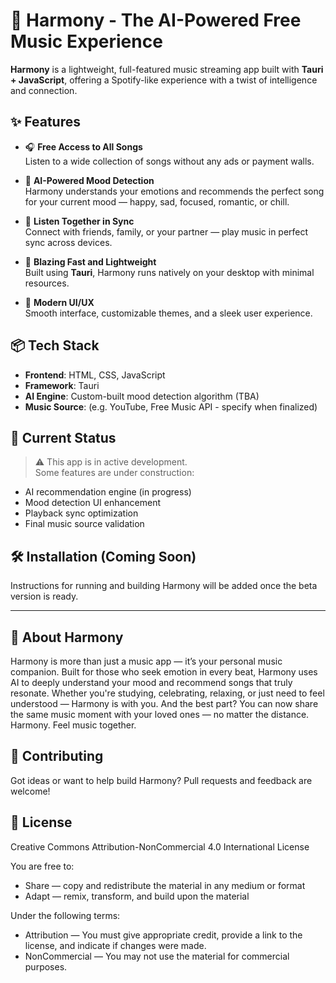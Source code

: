 # 🎵 Harmony - The AI-Powered Free Music Experience

**Harmony** is a lightweight, full-featured music streaming app built with **Tauri + JavaScript**, offering a Spotify-like experience with a twist of intelligence and connection.

## ✨ Features

- 🎧 **Free Access to All Songs**  
  Listen to a wide collection of songs without any ads or payment walls.

- 🧠 **AI-Powered Mood Detection**  
  Harmony understands your emotions and recommends the perfect song for your current mood — happy, sad, focused, romantic, or chill.

- 👯 **Listen Together in Sync**  
  Connect with friends, family, or your partner — play music in perfect sync across devices.

- 🚀 **Blazing Fast and Lightweight**  
  Built using **Tauri**, Harmony runs natively on your desktop with minimal resources.

- 📌 **Modern UI/UX**  
  Smooth interface, customizable themes, and a sleek user experience.

## 📦 Tech Stack

- **Frontend**: HTML, CSS, JavaScript
- **Framework**: Tauri
- **AI Engine**: Custom-built mood detection algorithm (TBA)
- **Music Source**: (e.g. YouTube, Free Music API - specify when finalized)

## 🚧 Current Status

> ⚠️ This app is in active development.  
Some features are under construction:
- AI recommendation engine (in progress)
- Mood detection UI enhancement
- Playback sync optimization
- Final music source validation

## 🛠️ Installation (Coming Soon)

Instructions for running and building Harmony will be added once the beta version is ready.

---

## 🧾 About Harmony
Harmony is more than just a music app — it’s your personal music companion. Built for those who seek emotion in every beat, Harmony uses AI to deeply understand your mood and recommend songs that truly resonate.
Whether you're studying, celebrating, relaxing, or just need to feel understood — Harmony is with you.
And the best part? You can now share the same music moment with your loved ones — no matter the distance.
Harmony. Feel music together.


## 🤝 Contributing

Got ideas or want to help build Harmony? Pull requests and feedback are welcome!

## 📃 License

Creative Commons Attribution-NonCommercial 4.0 International License

You are free to:
- Share — copy and redistribute the material in any medium or format
- Adapt — remix, transform, and build upon the material

Under the following terms:
- Attribution — You must give appropriate credit, provide a link to the license, and indicate if changes were made.
- NonCommercial — You may not use the material for commercial purposes.


